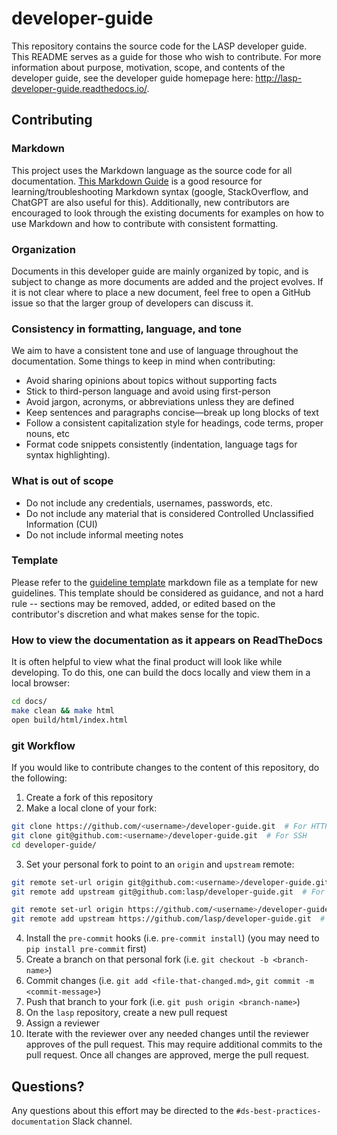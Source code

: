 # developer-guide

This repository contains the source code for the LASP developer guide. This README serves as a guide for those who wish
to contribute. For more information about purpose, motivation, scope, and contents of the developer guide, see the
developer guide homepage here: http://lasp-developer-guide.readthedocs.io/.

## Contributing

### Markdown

This project uses the Markdown language as the source code for all documentation.
[This Markdown Guide](https://markdownguide.org) is a good resource for learning/troubleshooting Markdown syntax (google,
StackOverflow, and ChatGPT are also useful for this). Additionally, new contributors are encouraged to look through the
existing documents for examples on how to use Markdown and how to contribute with consistent formatting.

### Organization

Documents in this developer guide are mainly organized by topic, and is subject to change as more documents are added
and the project evolves. If it is not clear where to place a new document, feel free to open a GitHub issue so that the
larger group of developers can discuss it.

### Consistency in formatting, language, and tone

We aim to have a consistent tone and use of language throughout the documentation. Some things to keep in mind when
contributing:

* Avoid sharing opinions about topics without supporting facts
* Stick to third-person language and avoid using first-person
* Avoid jargon, acronyms, or abbreviations unless they are defined
* Keep sentences and paragraphs concise—break up long blocks of text
* Follow a consistent capitalization style for headings, code terms, proper nouns, etc
* Format code snippets consistently (indentation, language tags for syntax highlighting).

### What is out of scope

* Do not include any credentials, usernames, passwords, etc.
* Do not include any material that is considered Controlled Unclassified Information (CUI)
* Do not include informal meeting notes

### Template

Please refer to the
[guideline template](https://github.com/lasp/developer-guide/blob/main/guideline_template.md) markdown file as a
template for new guidelines. This template should be considered as guidance, and not a hard rule -- sections may be
removed, added, or edited based on the contributor's discretion and what makes sense for the topic.

### How to view the documentation as it appears on ReadTheDocs

It is often helpful to view what the final product will look like while developing. To do this, one can build the
docs locally and view them in a local browser:

```bash
cd docs/
make clean && make html
open build/html/index.html
```

### git Workflow

If you would like to contribute changes to the content of this repository, do the following:

1. Create a fork of this repository
2. Make a local clone of your fork:

```bash
git clone https://github.com/<username>/developer-guide.git  # For HTTPS
git clone git@github.com:<username>/developer-guide.git  # For SSH
cd developer-guide/
```

3. Set your personal fork to point to an ``origin`` and ``upstream`` remote:

```bash
git remote set-url origin git@github.com:<username>/developer-guide.git  # For SSH
git remote add upstream git@github.com:lasp/developer-guide.git  # For SSH

git remote set-url origin https://github.com/<username>/developer-guide.git  # For HTTPS
git remote add upstream https://github.com/lasp/developer-guide.git  # For HTTPS
```

4. Install the ``pre-commit`` hooks (i.e. ``pre-commit install``) (you may need to ``pip install pre-commit`` first)
5. Create a branch on that personal fork (i.e. ``git checkout -b <branch-name>``)
6. Commit changes (i.e. ``git add <file-that-changed.md>``, ``git commit -m <commit-message>``)
7. Push that branch to your fork (i.e. ``git push origin <branch-name>``)
8. On the ``lasp`` repository, create a new pull request
9. Assign a reviewer
10. Iterate with the reviewer over any needed changes until the reviewer approves of the pull request. This may require
    additional commits to the pull request. Once all changes are approved, merge the pull request.

<!-- markdownlint-disable-next-line MD026 -->
## Questions?

Any questions about this effort may be directed to the ``#ds-best-practices-documentation`` Slack channel.
